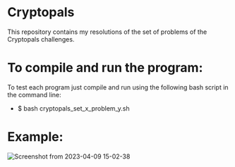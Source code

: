 # Cryptopals
This repository contains my resolutions of the set of problems of the Cryptopals challenges.

# To compile and run the program:
To test each program just compile and run using the following bash script in the command line:  
-  $ bash cryptopals_set_x_problem_y.sh

# Example:
![Screenshot from 2023-04-09 15-02-38](https://user-images.githubusercontent.com/31144077/230777282-316a77c7-5542-4822-998c-2f33a16cfb87.png)
